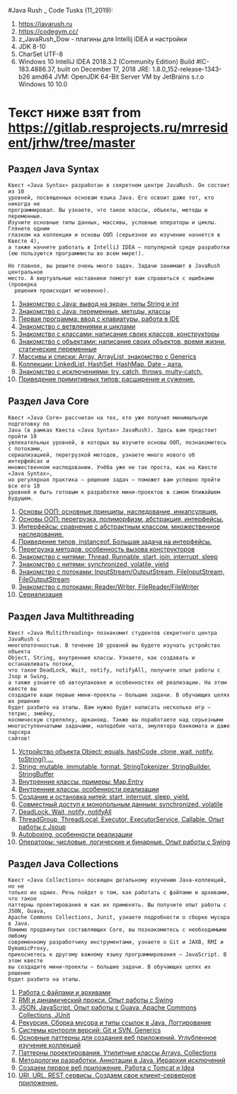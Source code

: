 #Java Rush _ Code Tusks (11_2019): 
1) https://javarush.ru 
2) https://codegym.cc/
3) z_JavaRush_Dow - плагины для Intellij iDEA и настройки
4) JDK 8-10
5) CharSet UTF-8
6) Windows 10
IntelliJ IDEA 2018.3.2 (Community Edition)
Build #IC-183.4886.37, built on December 17, 2018
JRE: 1.8.0_152-release-1343-b26 amd64
JVM: OpenJDK 64-Bit Server VM by JetBrains s.r.o
Windows 10 10.0


# Текст ниже взят from https://gitlab.resprojects.ru/mrresident/jrhw/tree/master
## Раздел Java Syntax

```
Квест «Java Syntax» разработан в секретном центре JavaRush. Он состоит из 10
уровней, посвященных основам языка Java. Его освоит даже тот, кто никогда не
программировал. Вы узнаете, что такое классы, объекты, методы и переменные.
Изучите основные типы данных, массивы, условные операторы и циклы. Глянете одним
глазком на коллекции и основы ООП (серьезное их изучение начнется в Квесте 4),
а также начнете работать в IntelliJ IDEA — популярной среде разработки
(ею пользуются программисты во всем мире!).

Но главное, вы решите очень много задач. Задачи занимают в JavaRush центральное
место. А виртуальные наставники помогут вам справиться с ошибками (проверка
  решения происходит мгновенно).
```

1. [Знакомство с Java: вывод на экран, типы String и int](http://info.javarush.ru/JavaRush_lectures_discussion/2013/05/20/lecture-1.html)
2. [Знакомство с Java: переменные, методы, классы](http://info.javarush.ru/JavaRush_lectures_discussion/2013/05/20/lecture-2.html)
3. [Первая программа: ввод с клавиатуры, работа в IDE](http://info.javarush.ru/JavaRush_lectures_discussion/2013/05/20/lecture-3.html)
4. [Знакомство с ветвлениями и циклами](http://info.javarush.ru/JavaRush_lectures_discussion/2013/05/20/lecture-4.html)
5. [Знакомство с классами: написание своих классов, конструкторы](http://info.javarush.ru/JavaRush_lectures_discussion/2013/05/20/lecture-5.html)
6. [Знакомство с объектами: написание своих объектов, время жизни, статические переменные](http://info.javarush.ru/JavaRush_lectures_discussion/2013/05/20/lecture-6.html)
7. [Массивы и списки: Array, ArrayList, знакомство с Generics](http://info.javarush.ru/JavaRush_lectures_discussion/2013/05/20/lecture-7.html)
8. [Коллекции: LinkedList, HashSet, HashMap. Date - дата.](http://info.javarush.ru/JavaRush_lectures_discussion/2013/06/12/lecture-8.html)
9. [Знакомство с исключениями: try, catch, throws, multy-catch.](http://info.javarush.ru/JavaRush_lectures_discussion/2013/06/12/lecture-9.html)
10. [Приведение примитивных типов: расширение и сужение.](http://info.javarush.ru/JavaRush_lectures_discussion/2013/06/18/lecture-10.html)

## Раздел Java Core

```
Квест «Java Core» рассчитан на тех, кто уже получил минимальную подготовку по
Java (в рамках Квеста «Java Syntax» JavaRush). Здесь вам предстоит пройти 10
увлекательных уровней, в которых вы изучите основы ООП, познакомитесь с потоками,  
сериализацией, перегрузкой методов, узнаете много нового об интерфейсах и
множественном наследовании. Учёба уже не так проста, как на Квесте «Java Syntax»,
но регулярная практика — решение задач — поможет вам успешно пройти все его 10
уровней и быть готовым к разработке мини-проектов в самом ближайшем будущем.
```

1. [Основы ООП: основные принципы, наследование, инкапсуляция.](http://info.javarush.ru/JavaRush_lectures_discussion/2013/07/29/lecture-11.html)
2. [Основы ООП: перегрузка, полиморфизм, абстракция, интерфейсы.](http://info.javarush.ru/JavaRush_lectures_discussion/2013/07/29/lecture-12.html)
3. [Интерфейсы: сравнение с абстрактным классом, множественное наследование.](http://info.javarush.ru/JavaRush_lectures_discussion/2013/07/29/lecture-13.html)
4. [Приведение типов, instanceof. Большая задача на интерфейсы.](http://info.javarush.ru/JavaRush_lectures_discussion/2013/07/29/lecture-14.html)
5. [Перегрузка методов, особенность вызова конструкторов](http://info.javarush.ru/JavaRush_lectures_discussion/2013/07/29/lecture-15.html)
6. [Знакомство с нитями: Thread, Runnable, start, join, interrupt, sleep](http://info.javarush.ru/JavaRush_lectures_discussion/2013/07/29/lecture-16.html)
7. [Знакомство с нитями: synchronized, volatile, yield](http://info.javarush.ru/JavaRush_lectures_discussion/2013/07/29/lecture-17.html)
8. [Знакомство с потоками: InputStream/OutputStream, FileInputStream, FileOutputStream](http://info.javarush.ru/JavaRush_lectures_discussion/2013/07/29/lecture-18.html)
9. [Знакомство с потоками: Reader/Writer, FileReader/FileWriter](http://info.javarush.ru/JavaRush_lectures_discussion/2013/07/29/lecture-19.html)
10. [Сериализация](http://info.javarush.ru/JavaRush_lectures_discussion/2013/07/29/lecture-20.html)

## Раздел Java Multithreading

```
Квест «Java Multithreading» познакомит студентов секретного центра JavaRush с
многопоточностью. В течение 10 уровней вы будете изучать устройство объекта
Object, String, внутренние классы. Узнаете, как создавать и останавливать потоки,
что такое DeadLock, Wait, notify, notifyAll, получите опыт работы с Jsop и Swing,
а также узнаете об автоупаковке и особенностях её реализации. На этом квесте вы
создадите ваши первые мини-проекты — большие задачи. В обучающих целях их решение
будет разбито на этапы. Вам нужно будет написать несколько игр — тетрис, змейку,
космическую стрелялку, арканоид. Также вы поработаете над серьезными
многоступенчатыми задачами, наподобие чата, эмулятора банкомата и даже парсера
сайтов!
```

1. [Устройство объекта Object: equals, hashCode, clone, wait, notify, toString(),...](http://info.javarush.ru/JavaRush_lectures_discussion/2013/10/20/%D0%9B%D0%B5%D0%BA%D1%86%D0%B8%D1%8F-21.html)
2. [String: mutable, immutable, format, StringTokenizer, StringBuilder, StringBuffer](http://info.javarush.ru/JavaRush_lectures_discussion/2013/10/20/%D0%9B%D0%B5%D0%BA%D1%86%D0%B8%D1%8F-22.html)
3. [Внутренние классы, примеры: Map.Entry](http://info.javarush.ru/JavaRush_lectures_discussion/2013/10/20/%D0%9B%D0%B5%D0%BA%D1%86%D0%B8%D1%8F-23.html)
4. [Внутренние классы, особенности реализации](http://info.javarush.ru/JavaRush_lectures_discussion/2013/10/20/%D0%9B%D0%B5%D0%BA%D1%86%D0%B8%D1%8F-24.html)
5. [Создание и остановка нитей: start, interrupt, sleep, yield.](http://info.javarush.ru/JavaRush_lectures_discussion/2013/10/20/%D0%9B%D0%B5%D0%BA%D1%86%D0%B8%D1%8F-25.html)
6. [Совместный доступ к монопольным данным: synchronized, volatile](http://info.javarush.ru/JavaRush_lectures_discussion/2013/10/20/%D0%9B%D0%B5%D0%BA%D1%86%D0%B8%D1%8F-26.html)
7. [DeadLock. Wait, notify, notifyAll](http://info.javarush.ru/JavaRush_lectures_discussion/2013/10/20/%D0%9B%D0%B5%D0%BA%D1%86%D0%B8%D1%8F-27.html)
8. [ThreadGroup, ThreadLocal, Executor, ExecutorService, Callable. Опыт работы с Jsoup](http://info.javarush.ru/JavaRush_lectures_discussion/2013/10/20/%D0%9B%D0%B5%D0%BA%D1%86%D0%B8%D1%8F-28.html)
9. [Autoboxing, особенности реализации](http://info.javarush.ru/JavaRush_lectures_discussion/2013/10/20/%D0%9B%D0%B5%D0%BA%D1%86%D0%B8%D1%8F-29.html)
10. [Операторы: числовые, логические и бинарные. Опыт работы с Swing](http://info.javarush.ru/JavaRush_lectures_discussion/2013/10/20/%D0%9B%D0%B5%D0%BA%D1%86%D0%B8%D1%8F-30.html)

## Раздел Java Collections

```
Квест «Java Collections» посвящен детальному изучению Java-коллекций, но не
только их одних. Речь пойдет о том, как работать с файлами и архивами, что такое
паттерны проектирования и как их применять. Вы получите опыт работы с JSON, Guava,
Apache Commons Collections, Junit, узнаете подробности о сборке мусора в Java.
Помимо продвинутых составляющих Core, вы познакомитесь с необходимыми любому 
современному разработчику инструментами, узнаете о Git и JAXB, RMI и DymamicProxy,
прикоснетесь к другому важному языку программирования — JavaScript. В этом квесте
вы создадите мини-проекты — большие задачи. В обучающих целях их решение
будет разбито на этапы.
```

1. [Работа с файлами и архивами](http://info.javarush.ru/JavaRush_lectures_discussion/2014/03/25/%D0%9B%D0%B5%D0%BA%D1%86%D0%B8%D1%8F-31.html)
2. [RMI и динамический прокси. Опыт работы с Swing](http://info.javarush.ru/JavaRush_lectures_discussion/2014/03/25/%D0%9B%D0%B5%D0%BA%D1%86%D0%B8%D1%8F-32.html)
3. [JSON, JavaScript. Опыт работы с Guava, Apache Commons Collections, JUnit](http://info.javarush.ru/JavaRush_lectures_discussion/2014/03/25/%D0%9B%D0%B5%D0%BA%D1%86%D0%B8%D1%8F-33.html)
4. [Рекурсия. Сборка мусора и типы ссылок в Java. Логгирование](http://info.javarush.ru/JavaRush_lectures_discussion/2014/03/25/%D0%9B%D0%B5%D0%BA%D1%86%D0%B8%D1%8F-34.html)
5. [Системы контроля версий: Git и SVN. Generics](http://info.javarush.ru/JavaRush_lectures_discussion/2014/03/25/%D0%9B%D0%B5%D0%BA%D1%86%D0%B8%D1%8F-35.html)
6. [Основные паттерны для создания веб приложений. Углубленное изучение коллекций](http://info.javarush.ru/JavaRush_lectures_discussion/2014/03/25/%D0%9B%D0%B5%D0%BA%D1%86%D0%B8%D1%8F-36.html)
7. [Паттерны проектирования. Утилитные классы Arrays. Collections](http://info.javarush.ru/JavaRush_lectures_discussion/2014/03/25/%D0%9B%D0%B5%D0%BA%D1%86%D0%B8%D1%8F-37.html)
8. [Методологии разработки. Аннотации в Java. Иерархия исключений](http://info.javarush.ru/JavaRush_lectures_discussion/2014/03/25/%D0%9B%D0%B5%D0%BA%D1%86%D0%B8%D1%8F-38.html)
9. [Создаем первое веб приложение. Работа с Tomcat и Idea](http://info.javarush.ru/JavaRush_lectures_discussion/2014/03/25/%D0%9B%D0%B5%D0%BA%D1%86%D0%B8%D1%8F-39.html)
10. [URI, URL. REST сервисы. Создаем свое клиент-серверное приложение.](http://info.javarush.ru/JavaRush_lectures_discussion/2014/03/25/%D0%9B%D0%B5%D0%BA%D1%86%D0%B8%D1%8F-40.html)